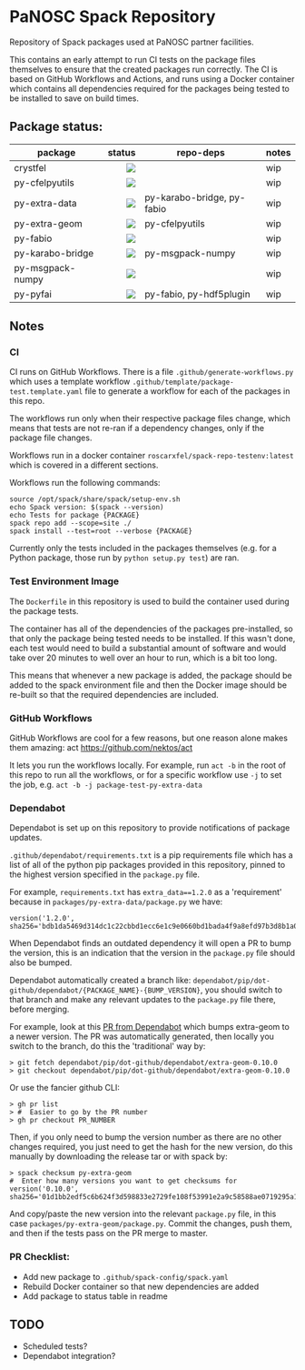 # PaNOSC Spack Repository

Repository of Spack packages used at PaNOSC partner facilities.

This contains an early attempt to run CI tests on the package files themselves
to ensure that the created packages run correctly. The CI is based on GitHub
Workflows and Actions, and runs using a Docker container which contains all
dependencies required for the packages being tested to be installed to save on
build times.

## Package status:

| package          |                                                                                                                                                                     status | repo-deps                   | notes |
|------------------|---------------------------------------------------------------------------------------------------------------------------------------------------------------------------:|-----------------------------|-------|
| crystfel         | [![](https://github.com/panosc-eu/spack-repo/workflows/crystfel/badge.svg)](https://github.com/panosc-eu/spack-repo/actions?query=workflow%3Acrystfel)                 |                             | wip   |
| py-cfelpyutils   | [![](https://github.com/panosc-eu/spack-repo/workflows/py-cfelpyutils/badge.svg)](https://github.com/panosc-eu/spack-repo/actions?query=workflow%3Apy-cfelpyutils)     |                             | wip   |
| py-extra-data    | [![](https://github.com/panosc-eu/spack-repo/workflows/py-extra-data/badge.svg)](https://github.com/panosc-eu/spack-repo/actions?query=workflow%3Apy-extra-data)       | py-karabo-bridge, py-fabio  | wip   |
| py-extra-geom    | [![](https://github.com/panosc-eu/spack-repo/workflows/py-extra-geom/badge.svg)](https://github.com/panosc-eu/spack-repo/actions?query=workflow%3Apy-extra-geom)       | py-cfelpyutils              | wip   |
| py-fabio         | [![](https://github.com/panosc-eu/spack-repo/workflows/py-fabio/badge.svg)](https://github.com/panosc-eu/spack-repo/actions?query=workflow%3Apy-fabio)                 |                             | wip   |
| py-karabo-bridge | [![](https://github.com/panosc-eu/spack-repo/workflows/py-karabo-bridge/badge.svg)](https://github.com/panosc-eu/spack-repo/actions?query=workflow%3Apy-karabo-bridge) | py-msgpack-numpy            | wip   |
| py-msgpack-numpy | [![](https://github.com/panosc-eu/spack-repo/workflows/py-msgpack-numpy/badge.svg)](https://github.com/panosc-eu/spack-repo/actions?query=workflow%3Apy-msgpack-numpy) |                             | wip   |
| py-pyfai         | [![](https://github.com/panosc-eu/spack-repo/workflows/py-pyfai/badge.svg)](https://github.com/panosc-eu/spack-repo/actions?query=workflow%3Apy-pyfai)                 | py-fabio, py-hdf5plugin     | wip   |

## Notes

### CI

CI runs on GitHub Workflows. There is a file `.github/generate-workflows.py`
which uses a template workflow `.github/template/package-test.template.yaml`
file to generate a workflow for each of the packages in this repo.

The workflows run only when their respective package files change, which means
that tests are not re-ran if a dependency changes, only if the package file
changes.

Workflows run in a docker container `roscarxfel/spack-repo-testenv:latest` which
is covered in a different sections.

Workflows run the following commands:

```
source /opt/spack/share/spack/setup-env.sh
echo Spack version: $(spack --version)
echo Tests for package {PACKAGE}
spack repo add --scope=site ./
spack install --test=root --verbose {PACKAGE}
```
Currently only the tests included in the packages themselves (e.g. for a
Python package, those run by `python setup.py test`) are ran.

### Test Environment Image

The `Dockerfile` in this repository is used to build the container used during
the package tests.

The container has all of the dependencies of the packages pre-installed, so that
only the package being tested needs to be installed. If this wasn't done, each
test would need to build a substantial amount of software and would take over 20
minutes to well over an hour to run, which is a bit too long.

This means that whenever a new package is added, the package should be added to
the spack environment file and then the Docker image should be re-built so that
the required dependencies are included.

### GitHub Workflows

GitHub Workflows are cool for a few reasons, but one reason alone makes them
amazing: act https://github.com/nektos/act

It lets you run the workflows locally. For example, run `act -b` in the root of
this repo to run all the workflows, or for a specific workflow use `-j` to set
the job, e.g. `act -b -j package-test-py-extra-data`

### Dependabot

Dependabot is set up on this repository to provide notifications of package
updates.

`.github/dependabot/requirements.txt` is a pip requirements file which has a
list of all of the python pip packages provided in this repository, pinned to
the highest version specified in the `package.py` file.

For example, `requirements.txt` has `extra_data==1.2.0` as a 'requirement'
because in `packages/py-extra-data/package.py` we have:

```
version('1.2.0', sha256='bdb1da5469d314dc1c22cbbd1ecc6e1c9e0660bd1bada4f9a8efd97b3d8b1a0e')
```

When Dependabot finds an outdated dependency it will open a PR to bump the
version, this is an indication that the version in the `package.py` file should
also be bumped.

Dependabot automatically created a branch like: `dependabot/pip/dot-github/dependabot/{PACKAGE_NAME}-{BUMP_VERSION}`,
you should switch to that branch and make any relevant updates to the
`package.py` file there, before merging.

For example, look at this [PR from Dependabot](https://github.com/panosc-eu/spack-repo/pull/2)
which bumps extra-geom to a newer version. The PR was automatically generated,
then locally you switch to the branch, do this the 'traditional' way by:

```
> git fetch dependabot/pip/dot-github/dependabot/extra-geom-0.10.0
> git checkout dependabot/pip/dot-github/dependabot/extra-geom-0.10.0
```

Or use the fancier github CLI:

```
> gh pr list
> #  Easier to go by the PR number
> gh pr checkout PR_NUMBER
```

Then, if you only need to bump the version number as there are no other changes
required, you just need to get the hash for the new version, do this manually
by downloading the release tar or with spack by:

```
> spack checksum py-extra-geom
#  Enter how many versions you want to get checksums for
version('0.10.0', sha256='01d1bb2edf5c6b624f3d598833e2729fe108f53991e2a9c58588ae0719295a10'
```

And copy/paste the new version into the relevant `package.py` file, in this case
`packages/py-extra-geom/package.py`. Commit the changes, push them, and then if
the tests pass on the PR merge to master.

### PR Checklist:

- Add new package to `.github/spack-config/spack.yaml`
- Rebuild Docker container so that new dependencies are added
- Add package to status table in readme

## TODO

- Scheduled tests?
- Dependabot integration?
